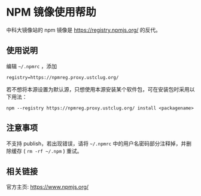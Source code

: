 ---
---

# NPM 镜像使用帮助

中科大镜像站的 npm 镜像是 <https://registry.npmjs.org/> 的反代。

## 使用说明

编辑 `~/.npmrc` ，添加

    registry=https://npmreg.proxy.ustclug.org/

若不想将本源设置为默认源，只想使用本源安装某个软件包，可在安装包时采用以下用法：

    npm --registry https://npmreg.proxy.ustclug.org/ install <packagename>

## 注意事项

不支持 publish，若出现错误，请将 `~/.npmrc` 中的用户名密码部分注释掉，并删除缓存 ( `rm -rf ~/.npm` ) 重试。

## 相关链接

官方主页: <https://www.npmjs.org/>

[^url]: Uniform Resource Locator

